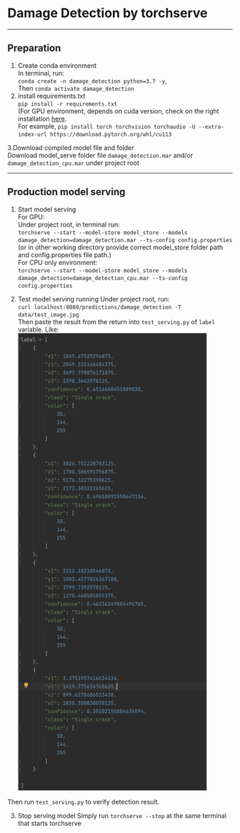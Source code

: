# Damage Detection by torchserve
___

## Preparation
1. Create conda environment  
In terminal, run:  
`conda create -n damage_detection python=3.7 -y`,  
Then `conda activate damage_detection`  
2. install requirements.txt  
`pip install -r requirements.txt`  
   (For GPU environment, depends on cuda version, check on the right installation [here](https://pytorch.org/get-started/locally/).  
   For example, `pip install torch torchvision torchaudio -U --extra-index-url https://download.pytorch.org/whl/cu113`

3.Download compiled model file and folder  
Download model_serve folder file `damage_detection.mar` and/or `damage_detection_cpu.mar` under project root

---
## Production model serving
1. Start model serving  
For GPU:  
Under project root, in terminal run:  
`torchserve --start --model-store model_store --models damage_detection=damage_detection.mar --ts-config config.properties`  
   (or in other working directory provide correct model_store folder path and config.properties file path.)  
For CPU only environment:  
`torchserve --start --model-store model_store --models damage_detection=damage_detection_cpu.mar --ts-config config.properties`

2. Test model serving running
Under project root, run:  
`curl localhost:8080/predictions/damage_detection -T data/test_image.jpg`  
Then paste the result from the return into `test_serving.py` of `label` variable.
Like:  
![Sample detection label](data/snapshot_label.png) 

Then run `test_serving.py` to verify detection result.

3. Stop serving model 
Simply run `torchserve --stop` at the same terminal that starts torchserve